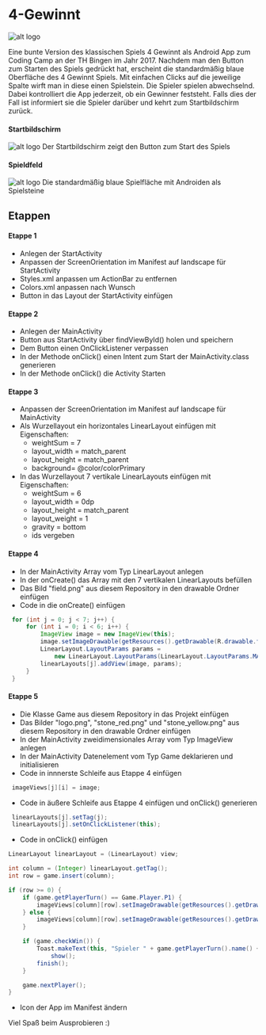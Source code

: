 # 4-Gewinnt

![alt logo](https://github.com/Lukas-Skywalker/4-Gewinnt/blob/master/4-Gewinnt%20Etappe%205/app/src/main/res/drawable/logo.png)

Eine bunte Version des klassischen Spiels 4 Gewinnt als Android App zum Coding Camp an der TH Bingen im Jahr 2017. Nachdem man den Button zum Starten des Spiels gedrückt hat, erscheint die standardmäßig blaue Oberfläche des 4 Gewinnt Spiels. Mit einfachen Clicks auf die jeweilige Spalte wirft man in diese einen Spielstein. Die Spieler spielen abwechselnd. Dabei kontrolliert die App jederzeit, ob ein Gewinner feststeht. Falls dies der Fall ist informiert sie die Spieler darüber und kehrt zum Startbildschirm zurück.

#### Startbildschirm
![alt logo](https://github.com/Lukas-Skywalker/4-Gewinnt/blob/master/Screenshots/Startbildschirm.png) 
Der Startbildschirm zeigt den Button zum Start des Spiels

#### Spieldfeld
![alt logo](https://github.com/Lukas-Skywalker/4-Gewinnt/blob/master/Screenshots/Spielfeld.png)
Die standardmäßig blaue Spielfläche mit Androiden als Spielsteine




## Etappen
#### Etappe 1
 - Anlegen der StartActivity
 - Anpassen der ScreenOrientation im Manifest auf landscape für StartActivity
 - Styles.xml anpassen um ActionBar zu entfernen
 - Colors.xml anpassen nach Wunsch
 - Button in das Layout der StartActivity einfügen

#### Etappe 2
 - Anlegen der MainActivity
 - Button aus StartActivity über findViewById() holen und speichern
 - Dem Button einen OnClickListener verpassen
 - In der Methode onClick() einen Intent zum Start der MainActivity.class generieren
 - In der Methode onClick() die Activity Starten

#### Etappe 3
 - Anpassen der ScreenOrientation im Manifest auf landscape für MainActivity
 - Als Wurzellayout ein horizontales LinearLayout einfügen mit Eigenschaften:
   * weightSum = 7
   * layout_width = match_parent
   * layout_height = match_parent
   * background= @color/colorPrimary
 - In das Wurzellayout 7 vertikale LinearLayouts einfügen mit Eigenschaften:
   * weightSum = 6
   * layout_width = 0dp
   * layout_height = match_parent
   * layout_weight = 1
   * gravity = bottom
   * ids vergeben
   
#### Etappe 4
 - In der MainActivity Array vom Typ LinearLayout anlegen
 - In der onCreate() das Array mit den 7 vertikalen LinearLayouts befüllen
 - Das Bild "field.png" aus diesem Repository in den drawable Ordner einfügen
 - Code in die onCreate() einfügen
```java
 for (int j = 0; j < 7; j++) {
     for (int i = 0; i < 6; i++) {
         ImageView image = new ImageView(this);
         image.setImageDrawable(getResources().getDrawable(R.drawable.field));
         LinearLayout.LayoutParams params = 
             new LinearLayout.LayoutParams(LinearLayout.LayoutParams.MATCH_PARENT, 0, 1);
         linearLayouts[j].addView(image, params);
     }
 }
```
#### Etappe 5
 - Die Klasse Game aus diesem Repository in das Projekt einfügen
 - Das Bilder "logo.png", "stone_red.png" und "stone_yellow.png" aus diesem Repository in den drawable Ordner einfügen 
 - In der MainActivity zweidimensionales Array vom Typ ImageView anlegen
 - In der MainActivity Datenelement vom Typ Game deklarieren und initialisieren
 - Code in innnerste Schleife aus Etappe 4 einfügen
```java
 imageViews[j][i] = image;
```
 - Code in äußere Schleife aus Etappe 4 einfügen und onClick() generieren
```java
 linearLayouts[j].setTag(j);
 linearLayouts[j].setOnClickListener(this);
```
 - Code in onClick() einfügen
 ```java
 LinearLayout linearLayout = (LinearLayout) view;
 
 int column = (Integer) linearLayout.getTag();
 int row = game.insert(column);
 
 if (row >= 0) {
     if (game.getPlayerTurn() == Game.Player.P1) {
         imageViews[column][row].setImageDrawable(getResources().getDrawable(R.drawable.stone_red));
     } else {
         imageViews[column][row].setImageDrawable(getResources().getDrawable(R.drawable.stone_yellow));
     }
 
     if (game.checkWin()) {
         Toast.makeText(this, "Spieler " + game.getPlayerTurn().name() + " hat gewonnen", Toast.LENGTH_LONG).
             show();
         finish();
     }
 
     game.nextPlayer();
 }
```
 - Icon der App im Manifest ändern
 
 
 Viel Spaß beim Ausprobieren :)
